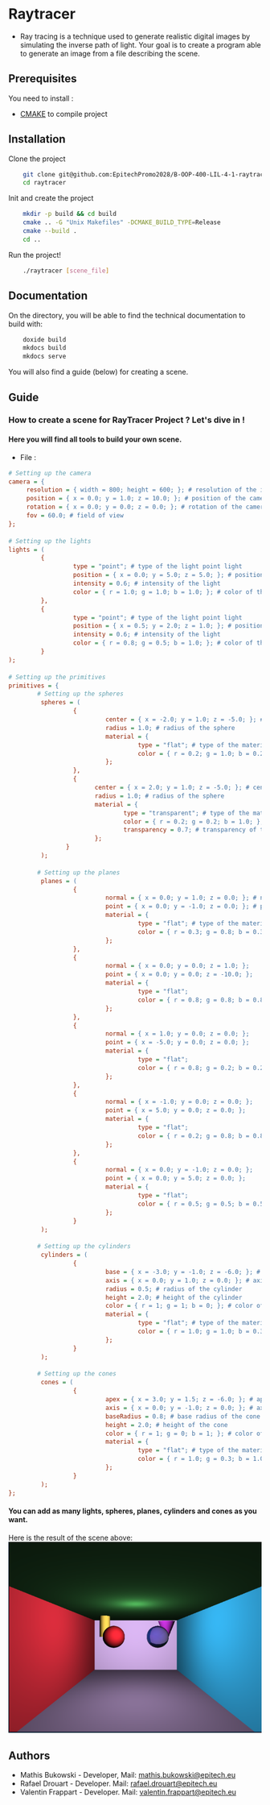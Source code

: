 
# Raytracer

- Ray tracing is a technique used to generate realistic digital images by simulating the inverse path of light. Your goal is to create a program able to generate an image from a file describing the scene.

## Prerequisites

You need to install :

- [CMAKE](https://cmake.org/cmake/help/latest/command/install.html) to compile project
## Installation

Clone the project

```bash
    git clone git@github.com:EpitechPromo2028/B-OOP-400-LIL-4-1-raytracer-mathis.bukowski.git raytracer
    cd raytracer
```

Init and create the project

```bash
    mkdir -p build && cd build
    cmake .. -G "Unix Makefiles" -DCMAKE_BUILD_TYPE=Release
    cmake --build .
    cd ..
```

Run the project!

```bash
    ./raytracer [scene_file]
```

## Documentation

On the directory, you will be able to find the technical documentation to build with:
```bash
    doxide build
    mkdocs build
    mkdocs serve
```

You will also find a guide (below) for creating a scene.

## Guide

### How to create a scene for RayTracer Project ? Let's dive in !
#### Here you will find all tools to build your own scene.

- File :
```cfg
# Setting up the camera
camera = {
     resolution = { width = 800; height = 600; }; # resolution of the image
     position = { x = 0.0; y = 1.0; z = 10.0; }; # position of the camera
     rotation = { x = 0.0; y = 0.0; z = 0.0; }; # rotation of the camera
     fov = 60.0; # field of view
};

# Setting up the lights
lights = (
         {
                  type = "point"; # type of the light point light
                  position = { x = 0.0; y = 5.0; z = 5.0; }; # position of the light
                  intensity = 0.6; # intensity of the light
                  color = { r = 1.0; g = 1.0; b = 1.0; }; # color of the light
         },
         {
                  type = "point"; # type of the light point light
                  position = { x = 0.5; y = 2.0; z = 1.0; }; # position of the light
                  intensity = 0.6; # intensity of the light
                  color = { r = 0.8; g = 0.5; b = 1.0; }; # color of the light
         }
);

# Setting up the primitives 
primitives = {
        # Setting up the spheres
         spheres = (
                  {
                           center = { x = -2.0; y = 1.0; z = -5.0; }; # center position of the sphere
                           radius = 1.0; # radius of the sphere
                           material = {
                                    type = "flat"; # type of the material
                                    color = { r = 0.2; g = 1.0; b = 0.2; }; # color of the sphere
                           };
                  },
                  {
                        center = { x = 2.0; y = 1.0; z = -5.0; }; # center position of the sphere
                        radius = 1.0; # radius of the sphere
                        material = {
                                type = "transparent"; # type of the material
                                color = { r = 0.2; g = 0.2; b = 1.0; };  # color of the sphere
                                transparency = 0.7; # transparency of the sphere
                        };
                }
         );
         
        # Setting up the planes
         planes = (
                  {
                           normal = { x = 0.0; y = 1.0; z = 0.0; }; # normal vector of the plane
                           point = { x = 0.0; y = -1.0; z = 0.0; }; # point on the plane
                           material = {
                                    type = "flat"; # type of the material
                                    color = { r = 0.3; g = 0.8; b = 0.3; }; # color of the plane
                           };
                  },
                  {
                           normal = { x = 0.0; y = 0.0; z = 1.0; };
                           point = { x = 0.0; y = 0.0; z = -10.0; };
                           material = {
                                    type = "flat";
                                    color = { r = 0.8; g = 0.8; b = 0.8; }; # back wall grey
                           };
                  },
                  {
                           normal = { x = 1.0; y = 0.0; z = 0.0; };
                           point = { x = -5.0; y = 0.0; z = 0.0; };
                           material = {
                                    type = "flat";
                                    color = { r = 0.8; g = 0.2; b = 0.2; }; # left wall red
                           };
                  },
                  {
                           normal = { x = -1.0; y = 0.0; z = 0.0; };
                           point = { x = 5.0; y = 0.0; z = 0.0; };
                           material = {
                                    type = "flat";
                                    color = { r = 0.2; g = 0.8; b = 0.8; }; # right wall cyan
                           };
                  },
                  {
                           normal = { x = 0.0; y = -1.0; z = 0.0; };
                           point = { x = 0.0; y = 5.0; z = 0.0; };
                           material = {
                                    type = "flat";
                                    color = { r = 0.5; g = 0.5; b = 0.5; }; # floor grey
                           };
                  }
         );
         
        # Setting up the cylinders
         cylinders = (
                  {
                           base = { x = -3.0; y = -1.0; z = -6.0; }; # base position of the cylinder
                           axis = { x = 0.0; y = 1.0; z = 0.0; }; # axis of the cylinder
                           radius = 0.5; # radius of the cylinder
                           height = 2.0; # height of the cylinder
                           color = { r = 1; g = 1; b = 0; }; # color of the cylinder
                           material = {
                                    type = "flat"; # type of the material
                                    color = { r = 1.0; g = 1.0; b = 0.3; }; # yellow
                           };
                  }
         );
         
        # Setting up the cones
         cones = (
                  {
                           apex = { x = 3.0; y = 1.5; z = -6.0; }; # apex position of the cone
                           axis = { x = 0.0; y = -1.0; z = 0.0; }; # axis of the cone 
                           baseRadius = 0.8; # base radius of the cone
                           height = 2.0; # height of the cone
                           color = { r = 1; g = 0; b = 1; }; # color of the cone
                           material = {
                                    type = "flat"; # type of the material
                                    color = { r = 1.0; g = 0.3; b = 1.0; }; # purple
                           };
                  }
         );
};
```

#### You can add as many lights, spheres, planes, cylinders and cones as you want.

Here is the result of the scene above:
![img.png](docs/img.png)


## Authors

- Mathis Bukowski - Developer, Mail: mathis.bukowski@epitech.eu
- Rafael Drouart - Developer. Mail: rafael.drouart@epitech.eu
- Valentin Frappart - Developer. Mail: valentin.frappart@epitech.eu



